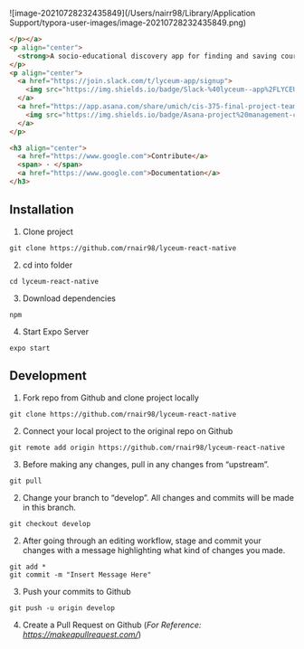 ![image-20210728232435849](/Users/nairr98/Library/Application Support/typora-user-images/image-20210728232435849.png)

```html
</p></a>
<p align="center">
  <strong>A socio-educational discovery app for finding and saving course recommendations for MOOCs. 🏛 </strong>
</p>
<p align="center">
  <a href="https://join.slack.com/t/lyceum-app/signup">
    <img src="https://img.shields.io/badge/Slack-%40lyceum--app%2FLYCEUM-informational" alt="slack" />
  </a>
  <a href="https://app.asana.com/share/umich/cis-375-final-project-team-i/939514425027676/8840abf1061e76e21821495b4b4aa93e">
    <img src="https://img.shields.io/badge/Asana-project%20management-critical" alt="asana"/>
  </a>
</p>

<h3 align="center">
  <a href="https://www.google.com">Contribute</a>
  <span> · </span>
  <a href="https://www.google.com">Documentation</a>
</h3>
```

## Installation

1. Clone project

```
git clone https://github.com/rnair98/lyceum-react-native
```

2. cd into folder

```
cd lyceum-react-native
```

3. Download dependencies

```
npm
```

4. Start Expo Server

```
expo start
```

## Development

1. Fork repo from Github and clone project locally

```
git clone https://github.com/rnair98/lyceum-react-native
```

2. Connect your local project to the original repo on Github

```
git remote add origin https://github.com/rnair98/lyceum-react-native
```

3. Before making any changes, pull in any changes from “upstream”.

```
git pull
```

2. Change your branch to “develop”. All changes and commits will be made in this branch.

```
git checkout develop
```

2. After going through an editing workflow, stage and commit your changes with a message highlighting what kind of changes you made.

```
git add *
git commit -m "Insert Message Here"
```

3. Push your commits to Github

```
git push -u origin develop
```

4. Create a Pull Request on Github (*For Reference: https://makeapullrequest.com/*) 

